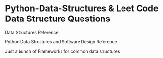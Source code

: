 # Python-Data-Structures & Leet Code Data Structure Questions
Data Structures Reference 

Python Data Structures and Software Design Reference 

Just a bunch of Frameworks for common data structures





